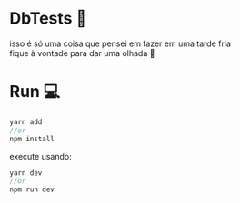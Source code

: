 # DbTests :brain:
isso é só uma coisa que pensei em fazer em uma tarde fria <br/>
fique à vontade para dar uma olhada :eyes:

# Run :computer:

```javascript
yarn add
//or
npm install
```
execute usando:
```javascript
yarn dev
//or
npm run dev
```


